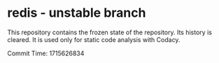# redis - unstable branch

This repository contains the frozen state of the repository.
Its history is cleared. It is used only for static code
analysis with Codacy.

Commit Time: 1715626834